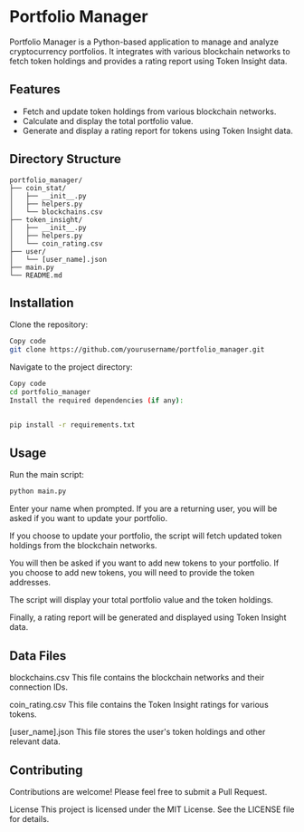 # Portfolio Manager

Portfolio Manager is a Python-based application to manage and analyze cryptocurrency portfolios. It integrates with various blockchain networks to fetch token holdings and provides a rating report using Token Insight data.

## Features

- Fetch and update token holdings from various blockchain networks.
- Calculate and display the total portfolio value.
- Generate and display a rating report for tokens using Token Insight data.

## Directory Structure

```plaintext
portfolio_manager/
├── coin_stat/
│   ├── __init__.py
│   ├── helpers.py
│   └── blockchains.csv
├── token_insight/
│   ├── __init__.py
│   ├── helpers.py
│   └── coin_rating.csv
├── user/
│   └── [user_name].json
├── main.py
└── README.md
```
## Installation
Clone the repository:

```bash
Copy code
git clone https://github.com/yourusername/portfolio_manager.git
```
Navigate to the project directory:
```bash
Copy code
cd portfolio_manager
Install the required dependencies (if any):
```
```bash

pip install -r requirements.txt
```
## Usage
Run the main script:

```bash
python main.py
```
Enter your name when prompted. If you are a returning user, you will be asked if you want to update your portfolio.

If you choose to update your portfolio, the script will fetch updated token holdings from the blockchain networks.

You will then be asked if you want to add new tokens to your portfolio. If you choose to add new tokens, you will need to provide the token addresses.

The script will display your total portfolio value and the token holdings.

Finally, a rating report will be generated and displayed using Token Insight data.

## Data Files
blockchains.csv
This file contains the blockchain networks and their connection IDs.

coin_rating.csv
This file contains the Token Insight ratings for various tokens.

[user_name].json
This file stores the user's token holdings and other relevant data.

## Contributing
Contributions are welcome! Please feel free to submit a Pull Request.

License
This project is licensed under the MIT License. See the LICENSE file for details.

